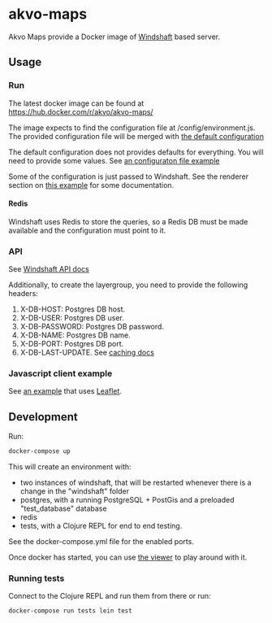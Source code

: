 # akvo-maps
Akvo Maps provide a Docker image of [Windshaft](https://github.com/CartoDB/Windshaft) based server.

## Usage

### Run

The latest docker image can be found at https://hub.docker.com/r/akvo/akvo-maps/ 

The image expects to find the configuration file at /config/environment.js. 
The provided configuration file will be merged with [the default configuration](windshaft/server/default-config.js)

The default configuration does not provides defaults for everything. You will need to provide some values. 
See [an configuraton file example](windshaft/config/dev/environment.js)

Some of the configuration is just passed to Windshaft. 
See the renderer section on [this example](https://github.com/CartoDB/Windshaft-cartodb/blob/master/config/environments/production.js.example#L100) 
for some documentation.

#### Redis

Windshaft uses Redis to store the queries, so a Redis DB must be made available and the configuration must point to it.

### API

See [Windshaft API docs](https://github.com/CartoDB/Windshaft/blob/master/doc/Multilayer-API.md)

Additionally, to create the layergroup, you need to provide the following headers:

1. X-DB-HOST: Postgres DB host.
1. X-DB-USER: Postgres DB user.
1. X-DB-PASSWORD: Postgres DB password.
1. X-DB-NAME: Postgres DB name.
1. X-DB-PORT: Postgres DB port.
1. X-DB-LAST-UPDATE. See [caching docs](docs/caching.md)

### Javascript client example

See [an example](viewer/index.html) that uses [Leaflet](http://leafletjs.com).

## Development

Run:

```sh
docker-compose up 
```

This will create an environment with:

- two instances of windshaft, that will be restarted whenever there is a change in the "windshaft" folder
- postgres, with a running PostgreSQL + PostGis and a preloaded "test_database" database
- redis
- tests, with a Clojure REPL for end to end testing.

See the docker-compose.yml file for the enabled ports.

Once docker has started, you can use [the viewer](viewer/index.html) to play around with it.

### Running tests

Connect to the Clojure REPL and run them from there or run:

```sh
docker-compose run tests lein test
```